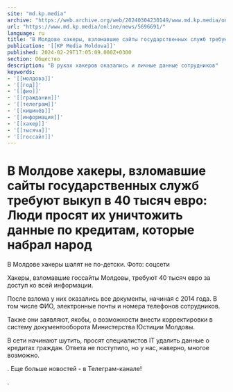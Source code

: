 ```yaml
---
site: "md.kp.media"
archive: "https://web.archive.org/web/20240304230149/www.md.kp.media/online/news/5696691/"
url: "https://www.md.kp.media/online/news/5696691/"
language: ru
title: "В Молдове хакеры, взломавшие сайты государственных служб требуют выкуп в 40 тысяч евро: Люди просят их уничтожить данные по кредитам, которые набрал народ"
publication: '[[KP Media Moldova]]'
published: 2024-02-29T17:05:09.000Z+0300
section: Общество
description: "В руках хакеров оказались и личные данные сотрудников"
keywords:
- '[[молдова]]'
- '[[год]]'
- '[[фио]]'
- '[[гражданин]]'
- '[[телеграм]]'
- '[[кишинёв]]'
- '[[информация]]'
- '[[хакер]]'
- '[[тысяча]]'
- '[[госсайт]]'
---
```


# В Молдове хакеры, взломавшие сайты государственных служб требуют выкуп в 40 тысяч евро: Люди просят их уничтожить данные по кредитам, которые набрал народ

В Молдове хакеры шалят не по-детски. Фото: соцсети

Хакеры, взломавшие госсайты Молдовы, требуют 40 тысяч евро за доступ ко всей информации.

После взлома у них оказались все документы, начиная с 2014 года. В том числе ФИО, электронные почты и номера телефонов сотрудников.

Также они заявляют, якобы, о возможности внести корректировки в систему документооборота Министерства Юстиции Молдовы.

В сети начинают шутить, просят специалистов IT удалить данные о кредитах граждан. Ответа не поступило, но у нас, наверно, многое возможно.

. Еще больше новостей - в Телеграм-канале!

.